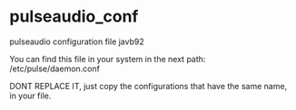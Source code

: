 # pulseaudio_conf
pulseaudio configuration file javb92

You can find this file in your system in the next path:
/etc/pulse/daemon.conf

DONT REPLACE IT, just copy the configurations that have the same name, in your file.
